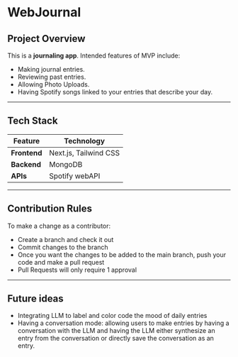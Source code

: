 # WebJournal

## **Project Overview**
This is a **journaling app**. Intended features of MVP include:
- Making journal entries.
- Reviewing past entries.
- Allowing Photo Uploads.
- Having Spotify songs linked to your entries that describe your day.

---

## **Tech Stack**
| Feature | Technology |
|------------|--------------|
| **Frontend** | Next.js, Tailwind CSS |
| **Backend** | MongoDB  |
| **APIs** | Spotify webAPI  |
---

## **Contribution Rules**
To make a change as a contributor:
- Create a branch and check it out
- Commit changes to the branch
- Once you want the changes to be added to the main branch, push your code and make a pull request
- Pull Requests will only require 1 approval
---
## **Future ideas**
- Integrating LLM to label and color code the mood of daily entries
- Having a conversation mode: allowing users to make entries by having a conversation with the LLM and having the LLM either synthesize an entry from the conversation or directly save the conversation as an entry.

